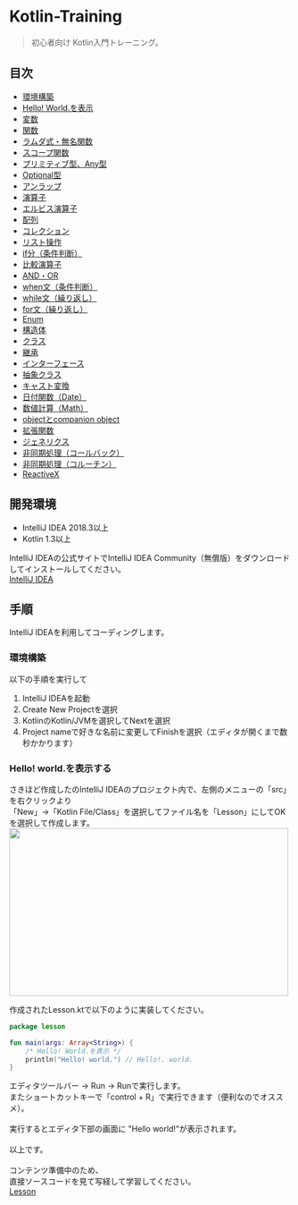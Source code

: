 # Kotlin-Training

> 初心者向け Kotlin入門トレーニング。

## 目次
- [環境構築](https://github.com/Programmable-school/Kotlin-Training#%E6%89%8B%E9%A0%86)
- [Hello! World.を表示](https://github.com/Programmable-school/Kotlin-Training/blob/master/Lesson/src/LessonHelloWorld.kt)
- [変数](https://github.com/Programmable-school/Kotlin-Training/blob/master/Lesson/src/LessonVarVal.kt)
- [関数](https://github.com/Programmable-school/Kotlin-Training/blob/master/Lesson/src/LessonFunction.kt)
- [ラムダ式・無名関数](https://github.com/Programmable-school/Kotlin-Training/blob/master/Lesson/src/LessonLambdaExpression.kt)
- [スコープ関数](https://github.com/Programmable-school/Kotlin-Training/blob/master/Lesson/src/LessonScopeFunction.kt)
- [プリミティブ型、Any型](https://github.com/Programmable-school/Kotlin-Training/blob/master/Lesson/src/LessonPriAny.kt)
- [Optional型](https://github.com/Programmable-school/Kotlin-Training/blob/master/Lesson/src/LessonOptional.kt)
- [アンラップ](https://github.com/Programmable-school/Kotlin-Training/blob/master/Lesson/src/LessonUnwrap.kt)
- [演算子](https://github.com/Programmable-school/Kotlin-Training/blob/master/Lesson/src/LessonCalc.kt)
- [エルビス演算子](https://github.com/Programmable-school/Kotlin-Training/blob/master/Lesson/src/LessonElvis.kt)
- [配列](https://github.com/Programmable-school/Kotlin-Training/blob/master/Lesson/src/LessonArray.kt)
- [コレクション](https://github.com/Programmable-school/Kotlin-Training/blob/master/Lesson/src/LessonCollection.kt)
- [リスト操作](https://github.com/Programmable-school/Kotlin-Training/blob/master/Lesson/src/LessonListOperation.kt)
- [if分（条件判断）](https://github.com/Programmable-school/Kotlin-Training/blob/master/Lesson/src/LessonIf.kt)
- [比較演算子](https://github.com/Programmable-school/Kotlin-Training/blob/master/Lesson/src/LessonCompare.kt)
- [AND・OR](https://github.com/Programmable-school/Kotlin-Training/blob/master/Lesson/src/LessonAndOr.kt)
- [when文（条件判断）](https://github.com/Programmable-school/Kotlin-Training/blob/master/Lesson/src/LessonWhen.kt)
- [while文（繰り返し）](https://github.com/Programmable-school/Kotlin-Training/blob/master/Lesson/src/LessonWhile.kt)
- [for文（繰り返し）](https://github.com/Programmable-school/Kotlin-Training/blob/master/Lesson/src/LessonFor.kt)
- [Enum](https://github.com/Programmable-school/Kotlin-Training/blob/master/Lesson/src/LessonEnum.kt)
- [構造体](https://github.com/Programmable-school/Kotlin-Training/blob/master/Lesson/src/LessonStructure.kt)
- [クラス](https://github.com/Programmable-school/Kotlin-Training/blob/master/Lesson/src/LessonClass.kt)
- [継承](https://github.com/Programmable-school/Kotlin-Training/blob/master/Lesson/src/LessonInheritance.kt)
- [インターフェース](https://github.com/Programmable-school/Kotlin-Training/blob/master/Lesson/src/LessonInterface.kt)
- [抽象クラス](https://github.com/Programmable-school/Kotlin-Training/blob/master/Lesson/src/LessonAbstract.kt)
- [キャスト変換](https://github.com/Programmable-school/Kotlin-Training/blob/master/Lesson/src/LessonCast.kt)
- [日付関数（Date）](https://github.com/Programmable-school/Kotlin-Training/blob/master/Lesson/src/LessonDate.kt)
- [数値計算（Math）](https://github.com/Programmable-school/Kotlin-Training/blob/master/Lesson/src/LessonMath.kt)
- [objectとcompanion object](https://github.com/Programmable-school/Kotlin-Training/blob/master/Lesson/src/LessonObject.kt)
- [拡張関数](https://github.com/Programmable-school/Kotlin-Training/blob/master/Lesson/src/LessonExtension.kt)
- [ジェネリクス](https://github.com/Programmable-school/Kotlin-Training/blob/master/Lesson/src/LessonGenerics.kt)
- [非同期処理（コールバック）](https://github.com/Programmable-school/Kotlin-Training/blob/master/Lesson/src/LessonCallback.kt)
- [非同期処理（コルーチン）](https://github.com/Programmable-school/Kotlin-Training/blob/master/Lesson/src/LessonCoroutine.kt)
- [ReactiveX](https://github.com/Programmable-school/Kotlin-Training/blob/master/Lesson/src/LessonReactiveX.kt)

## 開発環境
- IntelliJ IDEA 2018.3以上
- Kotlin 1.3以上

IntelliJ IDEAの公式サイトでIntelliJ IDEA Community（無償版）をダウンロードしてインストールしてください。<br> 
[IntelliJ IDEA](https://www.jetbrains.com/idea/)<br>

## 手順
IntelliJ IDEAを利用してコーディングします。

### 環境構築
以下の手順を実行して
1. IntelliJ IDEAを起動
2. Create New Projectを選択
3. KotlinのKotlin/JVMを選択してNextを選択
4. Project nameで好きな名前に変更してFinishを選択（エディタが開くまで数秒かかります）

### Hello! world.を表示する
さきほど作成したのIntelliJ IDEAのプロジェクト内で、左側のメニューの「src」を右クリックより<br>
「New」->「Kotlin File/Class」を選択してファイル名を「Lesson」にしてOKを選択して作成します。<br>
<a href="https://imgur.com/vt2q8jk"><img src="https://i.imgur.com/vt2q8jk.png" width="500" height="300" /></a>
<br>

作成されたLesson.ktで以下のように実装してください。

```kotlin
package lesson

fun main(args: Array<String>) {
    /* Hello! World.を表示 */
    println("Hello! world.") // Hello!. world.
}
```
エディタツールバー -> Run -> Runで実行します。<br>
またショートカットキーで「control + R」で実行できます（便利なのでオススメ）。<br>
<br>
実行するとエディタ下部の画面に "Hello world!"が表示されます。<br>
<br>
以上です。<br>
<br>
コンテンツ準備中のため、<br>
直接ソースコードを見て写経して学習してください。<br>
[Lesson](https://github.com/Programmable-school/Kotlin-Training/blob/master/Lesson/src/)<br>
